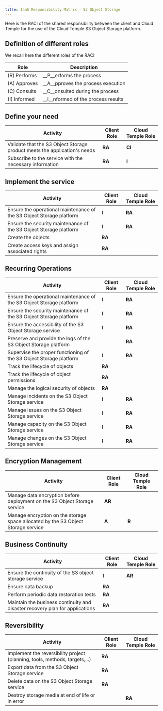 ```yaml
---
title: IaaS Responsibility Matrix - S3 Object Storage
---
```


Here is the RACI of the shared responsibility between the client and Cloud Temple for the use of the Cloud Temple S3 Object Storage platform.

## Definition of different roles

We recall here the different roles of the RACI:

| Role         | Description                              |
|--------------|------------------------------------------|
| (R) Performs  | __P__erforms the process                 |
| (A) Approves | __A__pproves the process execution |
| (C) Consults | __C__onsulted during the process        |
| (I) Informed  | __I__nformed of the process results   |

## Define your need

| Activity                                                                            | Client Role | Cloud Temple Role |
|----------------------------------------------------------------------------------|-------------|-------------------|
| Validate that the S3 Object Storage product meets the application's needs | __RA__      | __CI__            | 
| Subscribe to the service with the necessary information                    | __RA__      | __I__             | 

## Implement the service

| Activity                                                                           | Client Role | Cloud Temple Role |
|------------------------------------------------------------------------------------|-------------|-------------------|
| Ensure the operational maintenance of the S3 Object Storage platform               | __I__       | __RA__            | 
| Ensure the security maintenance of the S3 Object Storage platform                  | __I__       | __RA__            | 
| Create the objects                                                                 | __RA__      |                   |
| Create access keys and assign associated rights                                    | __RA__      |                   |

## Recurring Operations

| Activity                                                                           | Client Role | Cloud Temple Role |
|------------------------------------------------------------------------------------|-------------|-------------------|
| Ensure the operational maintenance of the S3 Object Storage platform               | __I__       | __RA__            | 
| Ensure the security maintenance of the S3 Object Storage platform                  | __I__       | __RA__            | 
| Ensure the accessibility of the S3 Object Storage service                          | __I__       | __RA__            |
| Preserve and provide the logs of the S3 Object Storage platform                    |             | __RA__            |
| Supervise the proper functioning of the S3 Object Storage platform                 | __I__       | __RA__            |
| Track the lifecycle of objects                                                     | __RA__      |                   | 
| Track the lifecycle of object permissions                                          | __RA__      |                   |
| Manage the logical security of objects                                            | __RA__      |                   |
| Manage incidents on the S3 Object Storage service                                 | __I__       | __RA__            |
| Manage issues on the S3 Object Storage service                                    | __I__       | __RA__            |
| Manage capacity on the S3 Object Storage service                                  | __I__       | __RA__            |
| Manage changes on the S3 Object Storage service                                   | __I__       | __RA__            |

## Encryption Management

| Activity                                                                                 | Client Role | Cloud Temple Role |
|------------------------------------------------------------------------------------------|-------------|-------------------|
| Manage data encryption before deployment on the S3 Object Storage service                 | __AR__      |                   |
| Manage encryption on the storage space allocated by the S3 Object Storage service        | __A__       | __R__             | 

## Business Continuity

| Activity                                                                                  | Client Role | Cloud Temple Role |
|-------------------------------------------------------------------------------------------|-------------|-------------------|
| Ensure the continuity of the S3 object storage service                                    | __I__       | __AR__            |
| Ensure data backup                                                         | __RA__      |                   |
| Perform periodic data restoration tests                                    | __RA__      |                   | 
| Maintain the business continuity and disaster recovery plan for applications | __RA__      |                   | 

## Reversibility

| Activity                                                                                  | Client Role | Cloud Temple Role |
|-------------------------------------------------------------------------------------------|-------------|-------------------|
| Implement the reversibility project (planning, tools, methods, targets,...) | __RA__      |                   |
| Export data from the S3 Object Storage service                              | __RA__      |                   |
| Delete data on the S3 Object Storage service                                              | __RA__      |                   | 
| Destroy storage media at end of life or in error                                           |             | __RA__            |